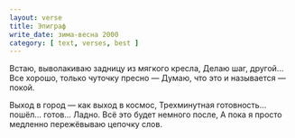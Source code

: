 ```yaml
---
layout: verse
title: Эпиграф
write_date: зима-весна 2000
category: [ text, verses, best ]
---
```

Встаю,
        выволакиваю задницу из мягкого кресла,
Делаю шаг, другой...
Все хорошо, только чуточку пресно —
Думаю,
        что это и называется — покой.

Выход в город — как выход в космос,
Трехминутная готовность... пошёл... готов...
Ладно.
        Всё это будет немного после,
А пока я просто
        медленно пережёвываю цепочку слов.
